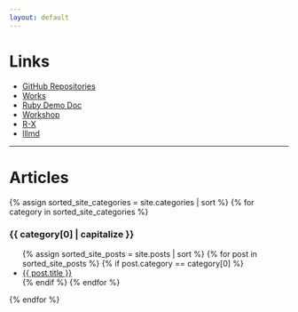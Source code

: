 ```yaml
---
layout: default
---
```


# Links

- [GitHub Repositories](https://github.com/YumaYX?tab=repositories)
- [Works](/works)
- [Ruby Demo Doc](https://yumayx.github.io/rubydemodoc/)
- [Workshop](/Workshop/)
- [R-X](/R-X/)
- [lllmd](/lllmd/)

---

# Articles

{% assign sorted_site_categories = site.categories | sort %}
{% for category in sorted_site_categories %}

<h3 id="{{ category[0] }}">{{ category[0] | capitalize }}</h3>
<ul>
{% assign sorted_site_posts = site.posts | sort %}
{% for post in sorted_site_posts %}
{% if post.category == category[0] %}
<li><a href="{{ site.baseurl }}{{ post.url }}">{{ post.title }}</a></li>
{% endif %}
{% endfor %}
</ul>

{% endfor %}
